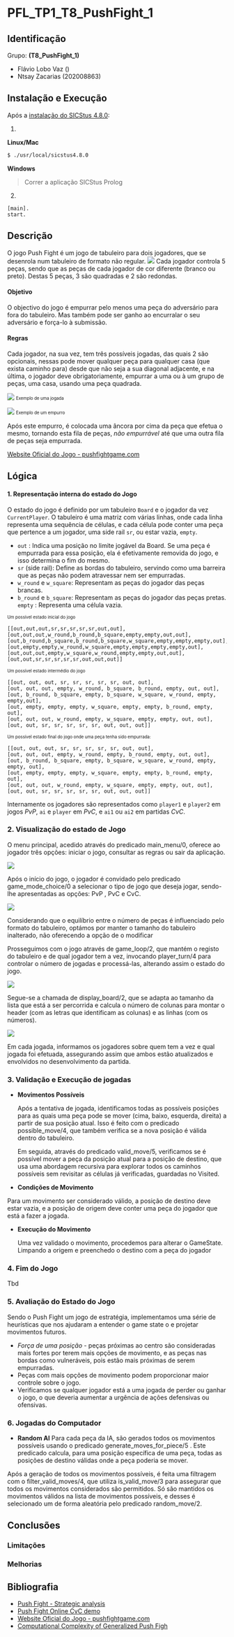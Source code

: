 # PFL_TP1_T8_PushFight_1

## Identificação

Grupo: **(T8_PushFight_1)**

- Flávio Lobo Vaz ()
- Ntsay Zacarias (202008863)

## Instalação e Execução
Após a [instalação do SICStus 4.8.0](https://sicstus.sics.se/download4.html):


1.

**Linux/Mac**
~~~bash
$ ./usr/local/sicstus4.8.0
~~~
**Windows**
> Correr a aplicação SICStus Prolog

2.
~~~
[main].
start.
~~~

## Descrição 


O jogo Push Fight é um jogo de tabuleiro para dois jogadores, que se desenrola num tabuleiro de formato não regular.
![](assets/empty_board.png)
Cada jogador controla 5 peças, sendo que as peças de cada jogador de cor diferente (branco ou preto).
Destas 5 peças, 3 são quadradas  e 2 são redondas.
 
#### Objetivo
O objectivo do jogo é empurrar pelo menos uma peça do adversário para fora do tabuleiro. Mas também pode ser ganho ao encurralar o seu adversário e força-lo à submissão.


#### Regras
Cada jogador, na sua vez, tem três possíveis jogadas, das quais 2 são opcionais,
nessas pode mover qualquer peça para qualquer casa (que exista caminho para) desde que não seja a sua diagonal adjacente, e na última, o jogador deve obrigatoriamente, empurrar a uma ou à um grupo de peças, uma casa, usando uma peça quadrada.

![](assets/optional_move.png)
<sub><sup>Exemplo de uma jogada<sub><sup>

![](assets/push_move.png)
<sub><sup>Exemplo de um empurro<sub><sup>

Após este empurro, é colocada uma âncora por cima da peça que efetua o mesmo, tornando esta fila de peças, *não empurrável* até que uma outra fila de peças seja empurrada. 



[Website Oficial do Jogo - pushfightgame.com](https://pushfightgame.com/)



## Lógica 


#### 1. Representação interna do estado do Jogo

O estado do jogo é definido por um tabuleiro `Board` e o jogador da vez `CurrentPlayer`. O tabuleiro é uma matriz com várias linhas, onde cada linha representa uma sequência de células, e cada célula pode conter uma peça que pertence a um jogador, uma side rail `sr`, ou estar vazia, `empty`.


- `out` : Indica uma posição no limite jogável da Board. Se uma peça é empurrada para essa posição, ela é efetivamente removida do jogo, e isso determina o fim do mesmo.
- `sr` (side rail): Define as bordas do tabuleiro, servindo como uma barreira que as peças não podem atravessar nem ser empurradas.
- `w_round` e `w_square`: Representam as peças do jogador das peças brancas.
- `b_round` e `b_square`: Representam as peças do jogador das peças pretas. 
`empty` : Representa uma célula vazia.

<sub><sup>Um possível estado inicial do jogo<sub><sup>
~~~
[[out,out,out,sr,sr,sr,sr,sr,out,out],
[out,out,out,w_round,b_round,b_square,empty,empty,out,out],
[out,b_round,b_square,b_round,b_square,w_square,empty,empty,empty,out],
[out,empty,empty,w_round,w_square,empty,empty,empty,empty,out],
[out,out,out,empty,w_square,w_round,empty,empty,out,out],
[out,out,sr,sr,sr,sr,sr,out,out,out]] 
~~~

<sub><sup>Um possível estado intermédio do jogo<sub><sup>
~~~
[[out, out, out, sr, sr, sr, sr, sr, out, out],
[out, out, out, empty, w_round, b_square, b_round, empty, out, out],
[out, b_round, b_square, empty, b_square, w_square, w_round, empty, empty,out],
[out, empty, empty, empty, w_square, empty, empty, b_round, empty, out],
[out, out, out, w_round, empty, w_square, empty, empty, out, out],
[out, out, sr, sr, sr, sr, sr, out, out, out]]
~~~

<sub><sup>Um possível estado final do jogo onde uma peça tenha sido empurrada:<sub><sup>
~~~
[[out, out, out, sr, sr, sr, sr, sr, out, out],
[out, out, out, empty, w_round, empty, b_round, empty, out, out],
[out, b_round, b_square, empty, b_square, w_square, w_round, empty, empty, out],
[out, empty, empty, empty, w_square, empty, empty, b_round, empty, out],
[out, out, out, w_round, empty, w_square, empty, empty, out, out],
[out, out, sr, sr, sr, sr, sr, out, out, out]]
~~~

Internamente os jogadores são representados como `player1` e `player2` em jogos *PvP*, `ai` e `player` em *PvC*, e `ai1` ou `ai2` em partidas *CvC*.


### 2. Visualização do estado de Jogo

O menu principal, acedido através do predicado main_menu/0, oferece ao jogador três opções: iniciar o jogo, consultar as regras ou sair da aplicação.

![](assets/main_menu.png)

Após o início do jogo, o jogador é convidado pelo predicado game_mode_choice/0 a selecionar o tipo de jogo que deseja jogar, sendo-lhe apresentadas as opções: PvP , PvC e CvC. 

![](assets/game_mode_menu.png)

Considerando que o equilíbrio entre o número de peças é influenciado pelo formato do tabuleiro, optámos por manter o tamanho do tabuleiro inalterado, não oferecendo a opção de o modificar

Prosseguimos com o jogo através de game_loop/2, que mantém o registo do tabuleiro e de qual jogador tem a vez, invocando player_turn/4 para controlar o número de jogadas e processá-las, alterando assim o estado do jogo.

![](assets/pvp_move_1.png)

Segue-se a chamada de display_board/2, que se adapta ao tamanho da lista que está a ser percorrida e calcula o número de colunas para montar o header (com as letras que identificam as colunas) e as linhas (com os números).

![](assets/pvp_move_2.png)


Em cada jogada, informamos os jogadores sobre quem tem a vez e qual jogada foi efetuada, assegurando assim que ambos estão atualizados e envolvidos no desenvolvimento da partida.

### 3. Validação e Execução de jogadas

- **Movimentos Possíveis**

    Após a tentativa de jogada, identificamos todas as possíveis posições para as quais uma peça pode se mover (cima, baixo, esquerda, direita) a partir de sua posição atual. Isso é feito com o predicado possible_move/4, que também verifica se a nova posição é válida dentro do tabuleiro.

    Em seguida, através do predicado valid_move/5, verificamos se é possível mover a peça da posição atual para a posição de destino, que usa uma abordagem recursiva para explorar todos os caminhos possíveis sem revisitar as células já verificadas, guardadas no Visited.

- **Condições de Movimento**

Para um movimento ser considerado válido, a posição de destino deve estar vazia, e a posição de origem deve conter uma peça do jogador que está a fazer a jogada.

- **Execução do Movimento**

    Uma vez validado o movimento, procedemos para alterar o GameState.
    Limpando a origem e preenchedo o destino com a peça do jogador

### 4. Fim do Jogo 

Tbd

### 5. Avaliação do Estado do Jogo

Sendo o Push Fight um jogo de estratégia, implementamos uma série de heurísticas  que nos ajudaram a entender o game state o e projetar movimentos futuros. 

- *Força de uma posição* - peças próximas ao centro são consideradas mais fortes por terem mais opções de movimento, e as peças nas bordas como vulneráveis, pois estão mais próximas de serem empurradas.
- Peças com mais opções de movimento podem proporcionar maior controle sobre o jogo.
- Verificamos se qualquer jogador está a uma jogada de perder ou ganhar o jogo, o que deveria aumentar a urgência de ações defensivas ou ofensivas.


### 6. Jogadas do Computador

- **Random AI**
Para cada peça da IA, são gerados todos os movimentos possíveis usando o predicado generate_moves_for_piece/5 . Este predicado calcula, para uma posição específica de uma peça, todas as posições de destino válidas onde a peça poderia se mover.

Após a geração de todos os movimentos possíveis, é feita uma filtragem com o filter_valid_moves/4, que utiliza is_valid_move/3 para assegurar que todos os movimentos considerados são permitidos. Só são mantidos os movimentos válidos na lista de movimentos possíveis, e desses é selecionado um de forma aleatória pelo predicado random_move/2.


## Conclusões


### Limitações



### Melhorias


## Bibliografia
- [Push Fight - Strategic analysis](https://www.abstractgames.org/pushfight.html)
- [Push Fight Online CvC demo](https://styx.verver.ch/pushfight/)
- [Website Oficial do Jogo - pushfightgame.com](https://pushfightgame.com/)
- [Computational Complexity of Generalized Push Figh](https://pushfightgame.com/index_htm_files/Push%20Fight%20MIT%20Paper.pdf)









